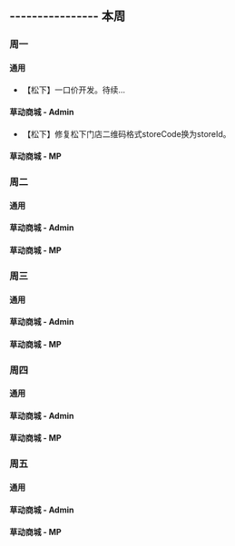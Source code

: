 ## ---------------- 本周

### 周一
#### 通用
* 【松下】一口价开发。待续...
#### 草动商城 - Admin
* 【松下】修复松下门店二维码格式storeCode换为storeId。
#### 草动商城 - MP

### 周二
#### 通用
#### 草动商城 - Admin
#### 草动商城 - MP

### 周三
#### 通用
#### 草动商城 - Admin
#### 草动商城 - MP

### 周四
#### 通用
#### 草动商城 - Admin
#### 草动商城 - MP

### 周五
#### 通用
#### 草动商城 - Admin
#### 草动商城 - MP
